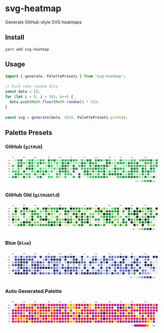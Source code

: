 # svg-heatmap
Generate GitHub-style SVG heatmaps

## Install
```
yarn add svg-heatmap
```

## Usage
```javascript
import { generate, PalettePresets } from "svg-heatmap";

// Push some random data
const data = [];
for (let i = 0; i < 365; i++) {
  data.push(Math.floor(Math.random() * 5));
}

const svg = generate(data, 2019, PalettePresets.gitHub);
```
## Palette Presets
### GitHub (`gitHub`)
![Example](./examples/github.svg)

### GitHub Old (`gitHubOld`)
![Example](./examples/github-old.svg)

### Blue (`blue`)
![Example](./examples/blue.svg)

### Auto Generated Palette
![Example](./examples/auto.svg)
